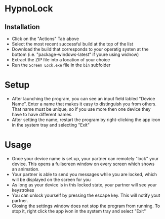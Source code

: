 # HypnoLock
## Installation
- Click on the "Actions" Tab above
- Select the most recent successful build at the top of the list
- Download the build that corresponds to your operatig systen at the bottom (i.e. "package-windows-latest" if youre using widnow)
- Extract the ZIP file into a location of your choice
- Run the `Screen Lock.exe` file in the `bin` subfolder

# Setup
- After launching the program, you can see an input field labled "Device Name". Enter a name that makes it easy to distinguish you from others. That name must be unique, so if you use more then one device they have to have different names.
- After setting the name, restart the program by right-clicking the app icon in the system tray and selecting "Exit"

# Usage
- Once your device name is set up, your partner can remotely "lock" your device. This opens a fullscreen window on every screen which shows an animation.
- Your partner is able to send you messages while you are locked, which will be displayed on the screen for you
- As long as your device is in this locked state, your partner will see your keystrokes
- You can unlock yourself by pressing the escape key. This will notify yout partner.
- Closing the settings window does not stop the program from running. To stop it, right click the app ivon in the system tray and select "Exit"
